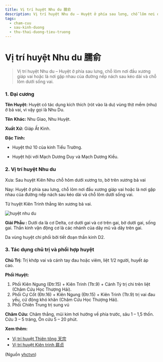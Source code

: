 ```yaml
---
title: Vị trí huyệt Nhu du 臑俞
description: Vị trí huyệt Nhu du – Huyệt ở phía sau lưng, chỗ lõm nơi đầu xương giáp vai hoặc là nơi gặp nhau của đường nếp nách sau kéo dài và chỗ lõm dưới sống vai.
tags:
  - cham-cuu
  - sau-kinh-duong
  - thu-thai-duong-tieu-truong
---
```


# Vị trí huyệt Nhu du 臑俞 

> Vị trí huyệt Nhu du – Huyệt ở phía sau lưng, chỗ lõm nơi đầu xương giáp vai hoặc là nơi gặp nhau của đường nếp nách sau kéo dài và chỗ lõm dưới sống vai.

### 1. Đại cương

**Tên Huyệt:** Huyệt có tác dụng kích thích (rót vào là du) vùng thịt mềm (nhu) ở bả vai, vì vậy gọi là Nhu Du.

**Tên** **Khác:** Nhu Giao, Nhu Huyệt.

**Xuất Xứ:** Giáp Ất Kinh.

**Đặc Tính:**

+ Huyệt thứ 10 của kinh Tiểu Trường.

+ Huyệt hội với Mạch Dương Duy và Mạch Dương Kiều.

### 2. Vị trí huyệt Nhu du

Xưa: Sau huyệt Kiên Nhu chỗ hõm dưới xương to, bờ trên xương bả vai

Nay: Huyệt ở phía sau lưng, chỗ lõm nơi đầu xương giáp vai hoặc là nơi gặp nhau của đường nếp nách sau kéo dài và chỗ lõm dưới sống vai.

Từ huyệt Kiên Trinh thẳng lên xương bả vai.

![huyệt nhu du](/imgs/yhctvn/huyet-nhu-du-300x169.jpg)

**Giải Phẫu :** Dưới da là cơ Delta, cơ dưới gai và cơ trên gai, bờ dưới gai, sống gai. Thần kinh vận động cơ là các nhánh của dây mũ và dây trên gai.

Da vùng huyệt chi phối bởi tiết đoạn thần kinh D2.

### 3. Tác dụng chủ trị và phối hợp huyệt

**Chủ Trị:** Trị khớp vai và cánh tay đau hoặc viêm, liệt 1/2 người, huyết áp cao.

**Phối Huyệt:**

1. Phối Kiên Ngung (Đtr.15) + Kiên Trinh (Ttr.9) + Cảnh Tý trị chi trên liệt (Châm Cứu Học Thượng Hải).
2. Phối Cự Cốt (Đtr.16) + Kiên Ngung (Đtr.15) + Kiên Trinh (Ttr.9) trị vai đau yếu, cử động khó khăn (Châm Cứu Học Thượng Hải).
3. Phối Chiên Trung trị sung vú

**Châm Cứu:** Châm thẳng, mũi kim hơi hướng về phía trước, sâu 1 – 1,5 thốn. Cứu 3 – 5 tráng, Ôn cứu 5 – 20 phút.

**Xem thêm:**

* [Vị trí huyệt Thiên tông 天宗](/yhctvn/vi-tri-huyet-thien-tong-%e5%a4%a9%e5%ae%97)
* [Vị trí huyệt Kiên trinh 肩贞](/yhctvn/vi-tri-huyet-kien-trinh-%e8%82%a9%e8%b4%9e)

(Nguồn <a href="https://yhctvn.com/vi-tri-huyet-nhu-du-臑俞/" target="_blank">yhctvn</a>)
